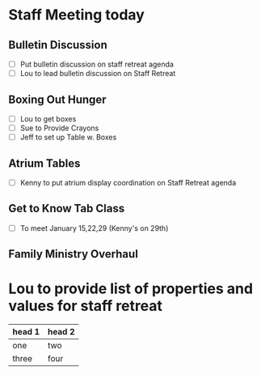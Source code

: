 # Staff Meeting today


## Bulletin Discussion 
- [ ] Put bulletin discussion on staff retreat agenda
- [ ] Lou to lead bulletin discussion on Staff Retreat 

## Boxing Out Hunger 
- [ ] Lou to get boxes 
- [ ] Sue to Provide Crayons
- [ ] Jeff to set up Table w. Boxes

## Atrium Tables
- [ ] Kenny to put atrium display coordination on Staff Retreat agenda

## Get to Know Tab Class
- [ ] To meet January 15,22,29 (Kenny's on 29th)

## Family Ministry Overhaul
# Lou to provide list of properties and values for staff retreat 

| head 1 | head 2 |
|:--|:--|
| one | two |
| three | four |